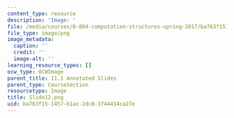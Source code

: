 ```yaml
---
content_type: resource
description: 'Image: '
file: /media/courses/6-004-computation-structures-spring-2017/ba763f151457b1ac2dc01f44414ca27e_Slide12.png
file_type: image/png
image_metadata:
  caption: ''
  credit: ''
  image-alt: ''
learning_resource_types: []
ocw_type: OCWImage
parent_title: 11.1 Annotated Slides
parent_type: CourseSection
resourcetype: Image
title: Slide12.png
uid: ba763f15-1457-b1ac-2dc0-1f44414ca27e
---
```

